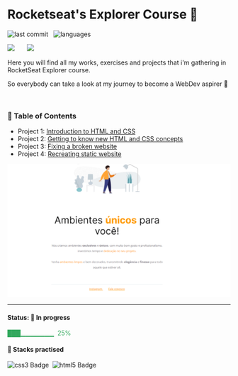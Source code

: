 # Rocketseat's Explorer Course 🚀

![last commit](https://img.shields.io/github/last-commit/ManoloEstevez/RocketSeat-Explorer?color=blue 'last commit') &nbsp;
![languages](https://img.shields.io/github/languages/count/ManoloEstevez/RocketSeat-Explorer?color=orange 'languages') &nbsp;
<br/>

<img src="https://www.rocketseat.com.br/_next/image?url=%2Fassets%2Flogos%2Frocketseat.svg&w=256&q=100" height="35">&nbsp;&nbsp;&nbsp;&nbsp;&nbsp;&nbsp; <img src="https://www.rocketseat.com.br/_next/image?url=%2Fassets%2Flogos%2Fexplorer.svg&w=256&q=75" height="35">&nbsp;

Here you will find all my works, exercises and projects that i'm gathering in RocketSeat Explorer course.
 
So everybody can take a look at my journey to become a WebDev aspirer 👾

<br/>

### 📌 Table of Contents

- Project 1: [Introduction to HTML and CSS](https://github.com/ManoloEstevez/RocketSeat-Explorer/tree/main/Project%2001)
- Project 2: [Getting to know new HTML and CSS concepts](https://github.com/ManoloEstevez/RocketSeat-Explorer/tree/main/Project%2002)
- Project 3: [Fixing a broken website](https://github.com/ManoloEstevez/RocketSeat-Explorer/tree/main/Project%2003)
- Project 4: [Recreating static website](https://github.com/ManoloEstevez/RocketSeat-Explorer/tree/main/Project%2004)

![Alt text](https://raw.githubusercontent.com/ManoloEstevez/RocketSeat-Explorer/main/Projects-slides.gif "Slide Show - Screenshots from projects")

---
#### Status: 🚧 In progress

<p style="color:#32a85d"> ███▁▁▁▁▁▁▁ &nbsp;25% </p>

#### 🧰 Stacks practised

<img src="https://img.shields.io/badge/CSS3-381480?style=flat&logo=css3" alt="css3 Badge" height="22">&nbsp;
<img src="https://img.shields.io/badge/HTML5-381480?style=flat&logo=html5" alt="html5 Badge" height="22">&nbsp;
